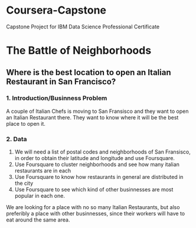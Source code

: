 # Coursera-Capstone
Capstone Project for IBM Data Science Professional Certificate

# The Battle of Neighborhoods
## Where is the best location to open an Italian Restaurant in San Francisco?

### 1. Introduction/Businness Problem
A couple of Italian Chefs is moving to San Fransisco and they want to open an Italian Restaurant there. They want to know where it will be the best place to open it.

### 2. Data
1) We will need a list of postal codes and neighborhoods of San Fransisco, in order to obtain their latitude and longitude and use Foursquare.
2) Use Foursquare to cluster neighborhoods and see how many italian restaurants are in each
3) Use Foursquare to know how restaurants in general are distributed in the city
4) Use Foursquare to see which kind of other businnesses are most popular in each one. 

We are looking for a place with no so many Italian Restaurants, but also preferibly a place with other businnesses, since their workers will have to eat around the same area.
